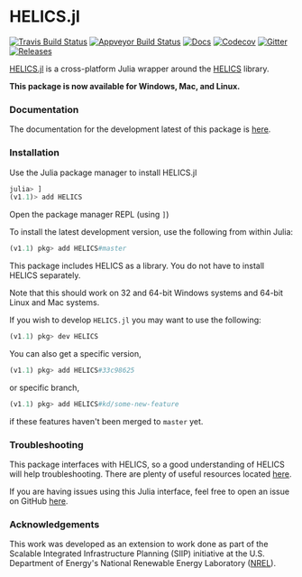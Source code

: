 # HELICS.jl

[![Travis Build Status](https://img.shields.io/travis/com/GMLC-TDC/HELICS.jl/master.svg)](https://travis-ci.com/GMLC-TDC/HELICS.jl) [![Appveyor Build Status](https://img.shields.io/appveyor/ci/kdheepak/helics-jl.svg)](https://ci.appveyor.com/project/kdheepak/helics-jl) [![Docs](https://img.shields.io/badge/docs-latest-blue.svg)](https://gmlc-tdc.github.io/HELICS.jl/latest) [![Codecov](https://img.shields.io/codecov/c/github/gmlc-tdc/HELICS.jl.svg)](https://codecov.io/gh/GMLC-TDC/HELICS.jl) [![Gitter](https://img.shields.io/gitter/room/GMLC-TDC/HELICS.svg)](https://gitter.im/GMLC-TDC/HELICS) [![Releases](https://img.shields.io/github/tag-date/GMLC-TDC/HELICS.jl.svg)](https://github.com/GMLC-TDC/HELICS.jl/releases)

[HELICS.jl](https://github.com/GMLC-TDC/HELICS.jl) is a cross-platform Julia wrapper around the [HELICS](https://github.com/GMLC-TDC/HELICS) library.

**This package is now available for Windows, Mac, and Linux.**

### Documentation

The documentation for the development latest of this package is [here](https://gmlc-tdc.github.io/HELICS.jl/latest/).

### Installation

Use the Julia package manager to install HELICS.jl

```julia
julia> ]
(v1.1)> add HELICS
```

Open the package manager REPL (using `]`)

To install the latest development version, use the following from within Julia:

```julia
(v1.1) pkg> add HELICS#master
```

This package includes HELICS as a library. You do not have to install HELICS
separately.

Note that this should work on 32 and 64-bit Windows systems and 64-bit Linux
and Mac systems.

If you wish to develop `HELICS.jl` you may want to use the following:

```julia
(v1.1) pkg> dev HELICS
```

You can also get a specific version,

```julia
(v1.1) pkg> add HELICS#33c98625
```

or specific branch,


```julia
(v1.1) pkg> add HELICS#kd/some-new-feature
```

if these features haven't been merged to `master` yet.

### Troubleshooting

This package interfaces with HELICS, so a good understanding of HELICS will help troubleshooting.
There are plenty of useful resources located [here](https://helics.readthedocs.io/en/latest/).

If you are having issues using this Julia interface, feel free to open an issue on GitHub [here](https://github.com/GMLC-TDC/HELICS.jl/issues/new).

### Acknowledgements

This work was developed as an extension to work done as part of the Scalable Integrated Infrastructure Planning (SIIP) initiative at the U.S. Department of Energy's National Renewable Energy Laboratory ([NREL](https://www.nrel.gov/)).

